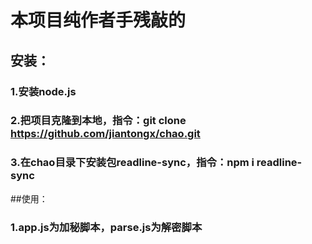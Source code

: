 # 本项目纯作者手残敲的
## 安装：
### 1.安装node.js
### 2.把项目克隆到本地，指令：git clone https://github.com/jiantongx/chao.git
### 3.在chao目录下安装包readline-sync，指令：npm i readline-sync
##使用：
### 1.app.js为加秘脚本，parse.js为解密脚本
